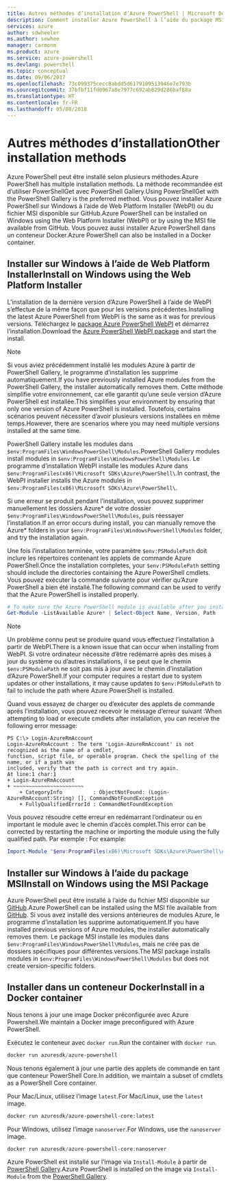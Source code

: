 ```yaml
---
title: Autres méthodes d’installation d’Azure PowerShell | Microsoft Docs
description: Comment installer Azure PowerShell à l’aide du package MSI ou de Web Platform Installer.
services: azure
author: sdwheeler
ms.author: sewhee
manager: carmonm
ms.product: azure
ms.service: azure-powershell
ms.devlang: powershell
ms.topic: conceptual
ms.date: 09/06/2017
ms.openlocfilehash: 73c099375cecc8abdd5d6179109513946e7e793b
ms.sourcegitcommit: 37bfbf11fd0967a8e7977c692ab829d286baf88a
ms.translationtype: HT
ms.contentlocale: fr-FR
ms.lasthandoff: 05/08/2018
---
```

# <a name="other-installation-methods"></a><span data-ttu-id="a384d-103">Autres méthodes d’installation</span><span class="sxs-lookup"><span data-stu-id="a384d-103">Other installation methods</span></span>

<span data-ttu-id="a384d-104">Azure PowerShell peut être installé selon plusieurs méthodes.</span><span class="sxs-lookup"><span data-stu-id="a384d-104">Azure PowerShell has multiple installation methods.</span></span> <span data-ttu-id="a384d-105">La méthode recommandée est d’utiliser PowerShellGet avec PowerShell Gallery.</span><span class="sxs-lookup"><span data-stu-id="a384d-105">Using PowerShellGet with the PowerShell Gallery is the preferred method.</span></span> <span data-ttu-id="a384d-106">Vous pouvez installer Azure PowerShell sur Windows à l’aide de Web Platform Installer (WebPI) ou du fichier MSI disponible sur GitHub.</span><span class="sxs-lookup"><span data-stu-id="a384d-106">Azure PowerShell can be installed on Windows using the Web Platform Installer (WebPI) or by using the MSI file available from GitHub.</span></span> <span data-ttu-id="a384d-107">Vous pouvez aussi installer Azure PowerShell dans un conteneur Docker.</span><span class="sxs-lookup"><span data-stu-id="a384d-107">Azure PowerShell can also be installed in a Docker container.</span></span>

## <a name="install-on-windows-using-the-web-platform-installer"></a><span data-ttu-id="a384d-108">Installer sur Windows à l’aide de Web Platform Installer</span><span class="sxs-lookup"><span data-stu-id="a384d-108">Install on Windows using the Web Platform Installer</span></span>

<span data-ttu-id="a384d-109">L’installation de la dernière version d’Azure PowerShell à l’aide de WebPI s’effectue de la même façon que pour les versions précédentes.</span><span class="sxs-lookup"><span data-stu-id="a384d-109">Installing the latest Azure PowerShell from WebPI is the same as it was for previous versions.</span></span>
<span data-ttu-id="a384d-110">Téléchargez le [package Azure PowerShell WebPI](http://aka.ms/webpi-azps) et démarrez l’installation.</span><span class="sxs-lookup"><span data-stu-id="a384d-110">Download the [Azure PowerShell WebPI package](http://aka.ms/webpi-azps) and start the install.</span></span>

> [!NOTE]
> <span data-ttu-id="a384d-111">Si vous aviez précédemment installé les modules Azure à partir de PowerShell Gallery, le programme d’installation les supprime automatiquement.</span><span class="sxs-lookup"><span data-stu-id="a384d-111">If you have previously installed Azure modules from the PowerShell Gallery, the installer automatically removes them.</span></span> <span data-ttu-id="a384d-112">Cette méthode simplifie votre environnement, car elle garantit qu’une seule version d’Azure PowerShell est installée.</span><span class="sxs-lookup"><span data-stu-id="a384d-112">This simplifies your environment by ensuring that only one version of Azure PowerShell is installed.</span></span> <span data-ttu-id="a384d-113">Toutefois, certains scénarios peuvent nécessiter d’avoir plusieurs versions installées en même temps.</span><span class="sxs-lookup"><span data-stu-id="a384d-113">However, there are scenarios where you may need multiple versions installed at the same time.</span></span>
>
> <span data-ttu-id="a384d-114">PowerShell Gallery installe les modules dans `$env:ProgramFiles\WindowsPowerShell\Modules`.</span><span class="sxs-lookup"><span data-stu-id="a384d-114">PowerShell Gallery modules install modules in `$env:ProgramFiles\WindowsPowerShell\Modules`.</span></span> <span data-ttu-id="a384d-115">Le programme d’installation WebPI installe les modules Azure dans `$env:ProgramFiles(x86)\Microsoft SDKs\Azure\PowerShell\`.</span><span class="sxs-lookup"><span data-stu-id="a384d-115">In contrast, the WebPI installer installs the Azure modules in `$env:ProgramFiles(x86)\Microsoft SDKs\Azure\PowerShell\`.</span></span>
>
> <span data-ttu-id="a384d-116">Si une erreur se produit pendant l’installation, vous pouvez supprimer manuellement les dossiers Azure\* de votre dossier `$env:ProgramFiles\WindowsPowerShell\Modules`, puis réessayer l’installation.</span><span class="sxs-lookup"><span data-stu-id="a384d-116">If an error occurs during install, you can manually remove the Azure\* folders in your `$env:ProgramFiles\WindowsPowerShell\Modules` folder, and try the installation again.</span></span>

<span data-ttu-id="a384d-117">Une fois l’installation terminée, votre paramètre `$env:PSModulePath` doit inclure les répertoires contenant les applets de commande Azure PowerShell.</span><span class="sxs-lookup"><span data-stu-id="a384d-117">Once the installation completes, your `$env:PSModulePath` setting should include the directories containing the Azure PowerShell cmdlets.</span></span> <span data-ttu-id="a384d-118">Vous pouvez exécuter la commande suivante pour vérifier qu’Azure PowerShell a bien été installé.</span><span class="sxs-lookup"><span data-stu-id="a384d-118">The following command can be used to verify that the Azure PowerShell is installed properly.</span></span>

```powershell
# To make sure the Azure PowerShell module is available after you install
Get-Module -ListAvailable Azure* | Select-Object Name, Version, Path
```

> [!NOTE]
> <span data-ttu-id="a384d-119">Un problème connu peut se produire quand vous effectuez l’installation à partir de WebPI.</span><span class="sxs-lookup"><span data-stu-id="a384d-119">There is a known issue that can occur when installing from WebPI.</span></span> <span data-ttu-id="a384d-120">Si votre ordinateur nécessite d’être redémarré après des mises à jour du système ou d’autres installations, il se peut que le chemin `$env:PSModulePath` ne soit pas mis à jour avec le chemin d’installation d’Azure PowerShell.</span><span class="sxs-lookup"><span data-stu-id="a384d-120">If your computer requires a restart due to system updates or other installations, it may cause updates to `$env:PSModulePath` to fail to include the path where Azure PowerShell is installed.</span></span>

<span data-ttu-id="a384d-121">Quand vous essayez de charger ou d’exécuter des applets de commande après l’installation, vous pouvez recevoir le message d’erreur suivant :</span><span class="sxs-lookup"><span data-stu-id="a384d-121">When attempting to load or execute cmdlets after installation, you can receive the following error message:</span></span>

```
PS C:\> Login-AzureRmAccount
Login-AzureRmAccount : The term 'Login-AzureRmAccount' is not recognized as the name of a cmdlet,
function, script file, or operable program. Check the spelling of the name, or if a path was
included, verify that the path is correct and try again.
At line:1 char:1
+ Login-AzureRmAccount
+ ~~~~~~~~~~~~~~~~~~~~~~~
    + CategoryInfo          : ObjectNotFound: (Login-AzureRmAccount:String) [], CommandNotFoundException
    + FullyQualifiedErrorId : CommandNotFoundException
```

<span data-ttu-id="a384d-122">Vous pouvez résoudre cette erreur en redémarrant l’ordinateur ou en important le module avec le chemin d’accès complet.</span><span class="sxs-lookup"><span data-stu-id="a384d-122">This error can be corrected by restarting the machine or importing the module using the fully qualified path.</span></span> <span data-ttu-id="a384d-123">Par exemple : </span><span class="sxs-lookup"><span data-stu-id="a384d-123">For example:</span></span>

```powershell
Import-Module "$env:ProgramFiles(x86)\Microsoft SDKs\Azure\PowerShell\AzureRM.psd1"
```

## <a name="install-on-windows-using-the-msi-package"></a><span data-ttu-id="a384d-124">Installer sur Windows à l’aide du package MSI</span><span class="sxs-lookup"><span data-stu-id="a384d-124">Install on Windows using the MSI Package</span></span>

<span data-ttu-id="a384d-125">Azure PowerShell peut être installé à l’aide du fichier MSI disponible sur [GitHub](https://github.com/Azure/azure-powershell/releases/latest).</span><span class="sxs-lookup"><span data-stu-id="a384d-125">Azure PowerShell can be installed using the MSI file available from [GitHub](https://github.com/Azure/azure-powershell/releases/latest).</span></span> <span data-ttu-id="a384d-126">Si vous avez installé des versions antérieures de modules Azure, le programme d’installation les supprime automatiquement.</span><span class="sxs-lookup"><span data-stu-id="a384d-126">If you have installed previous versions of Azure modules, the installer automatically removes them.</span></span> <span data-ttu-id="a384d-127">Le package MSI installe les modules dans `$env:ProgramFiles\WindowsPowerShell\Modules`, mais ne crée pas de dossiers spécifiques pour différentes versions.</span><span class="sxs-lookup"><span data-stu-id="a384d-127">The MSI package installs modules in `$env:ProgramFiles\WindowsPowerShell\Modules` but does not create version-specific folders.</span></span>

## <a name="install-in-a-docker-container"></a><span data-ttu-id="a384d-128">Installer dans un conteneur Docker</span><span class="sxs-lookup"><span data-stu-id="a384d-128">Install in a Docker container</span></span>

<span data-ttu-id="a384d-129">Nous tenons à jour une image Docker préconfigurée avec Azure Powershell.</span><span class="sxs-lookup"><span data-stu-id="a384d-129">We maintain a Docker image preconfigured with Azure PowerShell.</span></span>

<span data-ttu-id="a384d-130">Exécutez le conteneur avec `docker run`.</span><span class="sxs-lookup"><span data-stu-id="a384d-130">Run the container with `docker run`.</span></span>

```powershell
docker run azuresdk/azure-powershell
```

<span data-ttu-id="a384d-131">Nous tenons également à jour une partie des applets de commande en tant que conteneur PowerShell Core.</span><span class="sxs-lookup"><span data-stu-id="a384d-131">In addition, we maintain a subset of cmdlets as a PowerShell Core container.</span></span>

<span data-ttu-id="a384d-132">Pour Mac/Linux, utilisez l’image `latest`.</span><span class="sxs-lookup"><span data-stu-id="a384d-132">For Mac/Linux, use the `latest` image.</span></span>

```bash
docker run azuresdk/azure-powershell-core:latest
```

<span data-ttu-id="a384d-133">Pour Windows, utilisez l’image `nanoserver`.</span><span class="sxs-lookup"><span data-stu-id="a384d-133">For Windows, use the `nanoserver` image.</span></span>

```powershell
docker run azuresdk/azure-powershell-core:nanoserver
```

<span data-ttu-id="a384d-134">Azure PowerShell est installé sur l’image via `Install-Module` à partir de [PowerShell Gallery](https://www.powershellgallery.com/).</span><span class="sxs-lookup"><span data-stu-id="a384d-134">Azure PowerShell is installed on the image via `Install-Module` from the [PowerShell Gallery](https://www.powershellgallery.com/).</span></span>